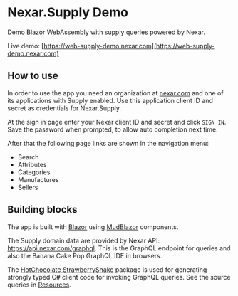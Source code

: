 # Nexar.Supply Demo

Demo Blazor WebAssembly with supply queries powered by Nexar.

Live demo: [https://web-supply-demo.nexar.com](https://web-supply-demo.nexar.com)

## How to use

[nexar.com]: https://nexar.com/

In order to use the app you need an organization at [nexar.com] and one of its
applications with Supply enabled. Use this application client ID and secret as
credentials for Nexar.Supply.

At the sign in page enter your Nexar client ID and secret and click `SIGN IN`.
Save the password when prompted, to allow auto completion next time.

After that the following page links are shown in the navigation menu:

- Search
- Attributes
- Categories
- Manufactures
- Sellers

## Building blocks

[Blazor]: https://dotnet.microsoft.com/apps/aspnet/web-apps/blazor
[MudBlazor]: https://github.com/Garderoben/MudBlazor

The app is built with [Blazor] using [MudBlazor] components.

The Supply domain data are provided by Nexar API: <https://api.nexar.com/graphql>.
This is the GraphQL endpoint for queries and also the Banana Cake Pop GraphQL IDE in browsers.

The [HotChocolate StrawberryShake](https://github.com/ChilliCream/hotchocolate) package
is used for generating strongly typed C# client code for invoking GraphQL queries.
See the source queries in [Resources](Nexar.Client/Resources).
